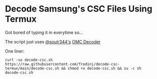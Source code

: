 # Decode Samsung's CSC Files Using Termux

Got bored of typing it in everytime so...

The script just uses [@soulr344's](https://github.com/soulr344/) [OMC Decoder](https://github.com/soulr344/OMCDecoder/)

One liner:


```
curl -so decode-csc.sh https://raw.githubusercontent.com/fredinj/decode-csc-termux/main/decode-csc.sh && chmod +x decode-csc.sh && su -c sh decode-csc.sh
```
